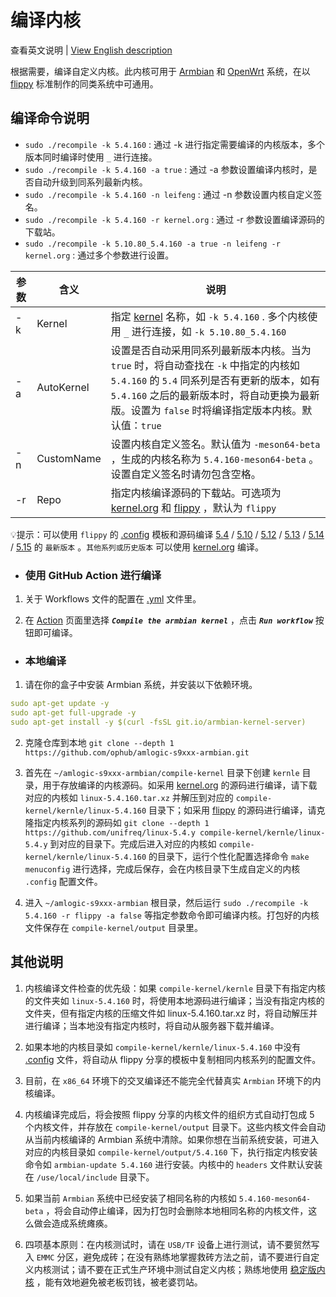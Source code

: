 # 编译内核

查看英文说明 | [View English description](README.md)

根据需要，编译自定义内核。此内核可用于 [Armbian](https://github.com/ophub/amlogic-s9xxx-armbian) 和 [OpenWrt](https://github.com/ophub/amlogic-s9xxx-openwrt) 系统，在以 [flippy](https://github.com/unifreq/openwrt_packit) 标准制作的同类系统中可通用。

## 编译命令说明

- `sudo ./recompile -k 5.4.160` : 通过 -k 进行指定需要编译的内核版本，多个版本同时编译时使用 `_` 进行连接。
- `sudo ./recompile -k 5.4.160 -a true` : 通过 -a 参数设置编译内核时，是否自动升级到同系列最新内核。
- `sudo ./recompile -k 5.4.160 -n leifeng` : 通过 -n 参数设置内核自定义签名。
- `sudo ./recompile -k 5.4.160 -r kernel.org` : 通过 -r 参数设置编译源码的下载站。
- `sudo ./recompile -k 5.10.80_5.4.160 -a true -n leifeng -r kernel.org` : 通过多个参数进行设置。

| 参数 | 含义 | 说明 |
| ---- | ---- | ---- |
| -k | Kernel | 指定 [kernel](https://cdn.kernel.org/pub/linux/kernel/v5.x/) 名称，如 `-k 5.4.160` . 多个内核使用 `_` 进行连接，如 `-k 5.10.80_5.4.160` |
| -a | AutoKernel | 设置是否自动采用同系列最新版本内核。当为 `true` 时，将自动查找在 `-k` 中指定的内核如 `5.4.160` 的 `5.4` 同系列是否有更新的版本，如有 `5.4.160` 之后的最新版本时，将自动更换为最新版。设置为 `false` 时将编译指定版本内核。默认值：`true` |
| -n | CustomName | 设置内核自定义签名。默认值为 `-meson64-beta` ，生成的内核名称为 `5.4.160-meson64-beta` 。设置自定义签名时请勿包含空格。 |
| -r | Repo | 指定内核编译源码的下载站。可选项为 [kernel.org](https://www.kernel.org/) 和 [flippy](https://github.com/unifreq) ，默认为 `flippy` |

💡提示：可以使用 `flippy` 的 [.config](https://github.com/unifreq/arm64-kernel-configs) 模板和源码编译 [5.4](https://github.com/unifreq/linux-5.4.y) / [5.10](https://github.com/unifreq/linux-5.10.y) / [5.12](https://github.com/unifreq/linux-5.12.y) / [5.13](https://github.com/unifreq/linux-5.13.y) / [5.14](https://github.com/unifreq/linux-5.14.y) / [5.15](https://github.com/unifreq/linux-5.15.y) 的 `最新版本` 。`其他系列或历史版本` 可以使用 [kernel.org](https://cdn.kernel.org/pub/linux/kernel/v5.x/) 编译。

- ### 使用 GitHub Action 进行编译

1. 关于 Workflows 文件的配置在 [.yml](https://github.com/ophub/amlogic-s9xxx-armbian/tree/main/.github/workflows) 文件里。

2. 在 [Action](https://github.com/ophub/amlogic-s9xxx-armbian/actions) 页面里选择 ***`Compile the armbian kernel`*** ，点击 ***`Run workflow`*** 按钮即可编译。

- ### 本地编译

1. 请在你的盒子中安装 Armbian 系统，并安装以下依赖环境。

```yaml
sudo apt-get update -y
sudo apt-get full-upgrade -y
sudo apt-get install -y $(curl -fsSL git.io/armbian-kernel-server)
```

2. 克隆仓库到本地 `git clone --depth 1 https://github.com/ophub/amlogic-s9xxx-armbian.git`

3. 首先在 `~/amlogic-s9xxx-armbian/compile-kernel` 目录下创建 `kernle` 目录，用于存放编译的内核源码。如采用 [kernel.org](https://cdn.kernel.org/pub/linux/kernel/v5.x/) 的源码进行编译，请下载对应的内核如 `linux-5.4.160.tar.xz` 并解压到对应的 `compile-kernel/kernle/linux-5.4.160` 目录下；如采用 [flippy](https://github.com/unifreq) 的源码进行编译，请克隆指定内核系列的源码如 `git clone --depth 1 https://github.com/unifreq/linux-5.4.y compile-kernel/kernle/linux-5.4.y` 到对应的目录下。完成后进入对应的内核如 `compile-kernel/kernle/linux-5.4.160` 的目录下，运行个性化配置选择命令 `make menuconfig` 进行选择，完成后保存，会在内核目录下生成自定义的内核 `.config` 配置文件。

4. 进入 `~/amlogic-s9xxx-armbian` 根目录，然后运行 `sudo ./recompile -k 5.4.160 -r flippy -a false` 等指定参数命令即可编译内核。打包好的内核文件保存在 `compile-kernel/output` 目录里。

## 其他说明

1. 内核编译文件检查的优先级：如果 `compile-kernel/kernle` 目录下有指定内核的文件夹如 `linux-5.4.160` 时，将使用本地源码进行编译；当没有指定内核的文件夹，但有指定内核的压缩文件如 linux-5.4.160.tar.xz 时，将自动解压并进行编译；当本地没有指定内核时，将自动从服务器下载并编译。

2. 如果本地的内核目录如 `compile-kernel/kernle/linux-5.4.160` 中没有 [.config](tools/config) 文件，将自动从 flippy 分享的模板中复制相同内核系列的配置文件。

3. 目前，在 `x86_64` 环境下的交叉编译还不能完全代替真实 `Armbian` 环境下的内核编译。

4. 内核编译完成后，将会按照 flippy 分享的内核文件的组织方式自动打包成 5 个内核文件，并存放在 `compile-kernel/output` 目录下。这些内核文件会自动从当前内核编译的 Armbian 系统中清除。如果你想在当前系统安装，可进入对应的内核目录如 `compile-kernel/output/5.4.160` 下，执行指定内核安装命令如 `armbian-update 5.4.160` 进行安装。内核中的 `headers` 文件默认安装在 `/use/local/include` 目录下。

5. 如果当前 `Armbian` 系统中已经安装了相同名称的内核如 `5.4.160-meson64-beta` ，将会自动停止编译，因为打包时会删除本地相同名称的内核文件，这么做会造成系统瘫痪。

6. 四项基本原则：在内核测试时，请在 `USB/TF` 设备上进行测试，请不要贸然写入 `EMMC` 分区，避免成砖；在没有熟练地掌握救砖方法之前，请不要进行自定义内核测试；请不要在正式生产环境中测试自定义内核；熟练地使用 [稳定版内核](https://github.com/ophub/kernel/tree/main/pub/stable) ，能有效地避免被老板罚钱，被老婆罚站。

